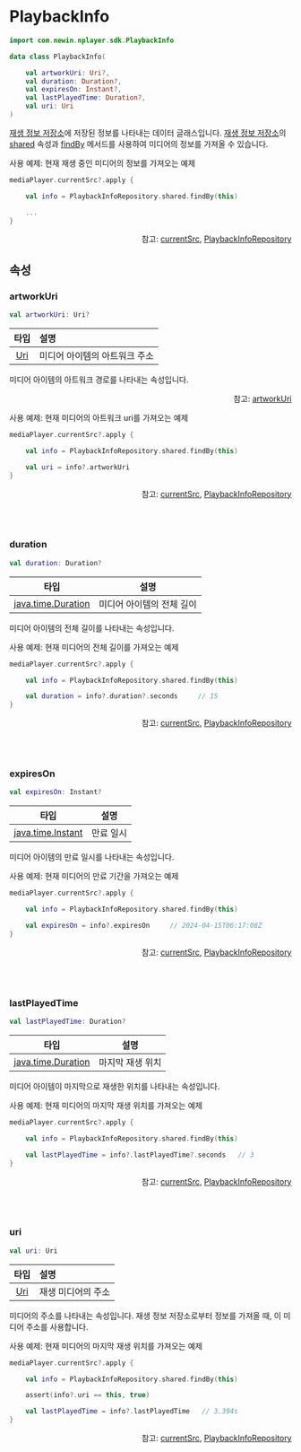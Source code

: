 # PlaybackInfo

```kotlin
import com.newin.nplayer.sdk.PlaybackInfo
```

```kotlin
data class PlaybackInfo(

    val artworkUri: Uri?,
    val duration: Duration?,
    val expiresOn: Instant?,
    val lastPlayedTime: Duration?,
    val uri: Uri
)
```

[재생 정보 저장소](../playback-info-repository/home.md)에 저장된 정보를 나타내는 데이터 글래스입니다. [재생 정보 저장소](../playback-info-repository/home.md)의 [shared](../playback-info-repository/home.md#shared) 속성과 [findBy](../playback-info-repository/home.md#findby) 메서드를 사용하여 미디어의 정보를 가져올 수 있습니다.

사용 예제: 현재 재생 중인 미디어의 정보를 가져오는 예제
```kotlin
mediaPlayer.currentSrc?.apply {

    val info = PlaybackInfoRepository.shared.findBy(this)

    ...
}
```
<div align="right">
참고: <a href="../../interface/media-player/details.md#currentsrc">currentSrc</a>, 
<a href="../../class/playback-info-repository/home.md">PlaybackInfoRepository</a>
</div>

## 속성

### artworkUri
```kotlin
val artworkUri: Uri?
```
|타입|설명|
|:--:|:--|
|[Uri](https://developer.android.com/reference/android/net/Uri)|미디어 아이템의 아트워크 주소|

미디어 아이템의 아트워크 경로를 나타내는 속성입니다.
<div align="right">
참고: <a href="https://developer.android.com/reference/androidx/media3/common/MediaMetadata#artworkUri()">artworkUri</a>
</div>

사용 예제: 현재 미디어의 아트워크 uri를 가져오는 예제
```kotlin
mediaPlayer.currentSrc?.apply {

    val info = PlaybackInfoRepository.shared.findBy(this)

    val uri = info?.artworkUri
}           
```
<div align="right">
참고: <a href="../../interface/media-player/details.md#currentsrc">currentSrc</a>, 
<a href="../../class/playback-info-repository/home.md">PlaybackInfoRepository</a>
</div>

<br><br>
### duration
```kotlin
val duration: Duration?
```
|타입|설명|
|:--:|--|
|[java.time.Duration](https://developer.android.com/reference/java/time/Duration)|미디어 아이템의 전체 길이|

미디어 아이템의 전체 길이를 나타내는 속성입니다.

사용 예제: 현재 미디어의 전체 길이를 가져오는 예제
```kotlin
mediaPlayer.currentSrc?.apply {

    val info = PlaybackInfoRepository.shared.findBy(this)

    val duration = info?.duration?.seconds     // 15
}    
```

<div align="right">
참고: <a href="../../interface/media-player/details.md#currentsrc">currentSrc</a>, 
<a href="../../class/playback-info-repository/home.md">PlaybackInfoRepository</a>
</div>

<br><br>
### expiresOn
```kotlin
val expiresOn: Instant?
```
|타입|설명|
|:--:|--|
|[java.time.Instant](https://developer.android.com/reference/java/time/Instant)|만료 일시|

미디어 아이템의 만료 일시를 나타내는 속성입니다.

사용 예제: 현재 미디어의 만료 기간을 가져오는 예제
```kotlin
mediaPlayer.currentSrc?.apply {

    val info = PlaybackInfoRepository.shared.findBy(this)

    val expiresOn = info?.expiresOn     // 2024-04-15T06:17:08Z
}                       
```

<div align="right">
참고: <a href="../../interface/media-player/details.md#currentsrc">currentSrc</a>, 
<a href="../../class/playback-info-repository/home.md">PlaybackInfoRepository</a>
</div>

<br><br>
### lastPlayedTime
```kotlin
val lastPlayedTime: Duration?
```
|타입|설명|
|:--:|--|
|[java.time.Duration](https://developer.android.com/reference/java/time/Duration)|마지막 재생 위치|

미디어 아이템이 마지막으로 재생한 위치를 나타내는 속성입니다.

사용 예제: 현재 미디어의 마지막 재생 위치를 가져오는 예제
```kotlin
mediaPlayer.currentSrc?.apply {

    val info = PlaybackInfoRepository.shared.findBy(this)

    val lastPlayedTime = info?.lastPlayedTime?.seconds   // 3
}
```

<div align="right">
참고: <a href="../../interface/media-player/details.md#currentsrc">currentSrc</a>, 
<a href="../../class/playback-info-repository/home.md">PlaybackInfoRepository</a>
</div>

<br><br>
### uri
```kotlin
val uri: Uri
```
|타입|설명|
|:--:|:--|
|[Uri](https://developer.android.com/reference/android/net/Uri)|재생 미디어의 주소|

미디어의 주소를 나타내는 속성입니다. 재생 정보 저장소로부터 정보를 가져올 때, 이 미디어 주소를 사용합니다.

사용 예제: 현재 미디어의 마지막 재생 위치를 가져오는 예제
```kotlin
mediaPlayer.currentSrc?.apply {

    val info = PlaybackInfoRepository.shared.findBy(this)

    assert(info?.uri == this, true)

    val lastPlayedTime = info?.lastPlayedTime   // 3.394s
}
```
<div align="right">
참고: <a href="../../interface/media-player/details.md#currentsrc">currentSrc</a>, 
<a href="../../class/playback-info-repository/home.md">PlaybackInfoRepository</a>
</div>

